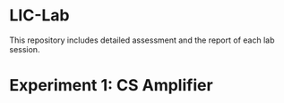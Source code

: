 # LIC-Lab
This repository includes detailed assessment and the report of each lab session.
# Experiment 1: CS Amplifier 
